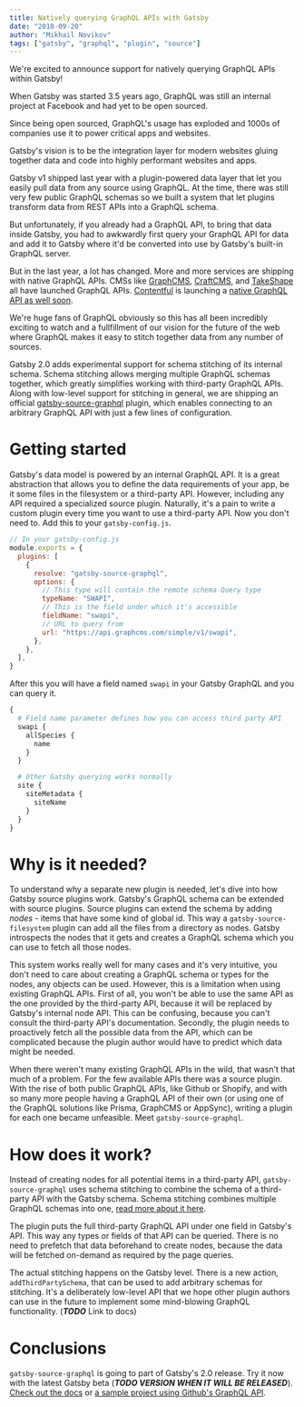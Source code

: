 ```yaml
---
title: Natively querying GraphQL APIs with Gatsby
date: "2018-09-20"
author: "Mikhail Novikov"
tags: ["gatsby", "graphql", "plugin", "source"]
---
```


We're excited to announce support for natively querying GraphQL APIs within Gatsby!

When Gatsby was started 3.5 years ago, GraphQL was still an internal project at Facebook and had yet to be open sourced.

Since being open sourced, GraphQL's usage has exploded and 1000s of companies use it to power critical apps and websites.

Gatsby's vision is to be the integration layer for modern websites gluing together data and code into highly performant websites and apps.

Gatsby v1 shipped last year with a plugin-powered data layer that let you easily pull data from any source using GraphQL. At the time, there was still very few public GraphQL schemas so we built a system that let plugins transform data from REST APIs into a GraphQL schema.

But unfortunately, if you already had a GraphQL API, to bring that data inside Gatsby, you had to awkwardly first query your GraphQL API for data and add it to Gatsby where it'd be converted into use by Gatsby's built-in GraphQL server.

But in the last year, a lot has changed. More and more services are shipping with native GraphQL APIs. CMSs like [GraphCMS](https://graphcms.com/), [CraftCMS](https://github.com/markhuot/craftql), and [TakeShape](https://www.takeshape.io/) all have launched GraphQL APIs. [Contentful]() is launching a [native GraphQL API as well soon](https://www.contentful.com/blog/2018/07/04/graphql-abstract-syntax-tree-new-schema/).

We're huge fans of GraphQL obviously so this has all been incredibly exciting to watch and a fullfillment of our vision for the future of the web where GraphQL makes it easy to stitch together data from any number of sources.

Gatsby 2.0 adds experimental support for schema stitching of its internal schema. Schema stitching allows merging multiple GraphQL schemas together, which greatly simplifies working with third-party GraphQL APIs. Along with low-level support for stitching in general, we are shipping an official [gatsby-source-graphql](https://www.gatsbyjs.org/packages/gatsby-source-graphql/) plugin, which enables connecting to an arbitrary GraphQL API with just a few lines of configuration.

# Getting started

Gatsby's data model is powered by an internal GraphQL API. It is a great abstraction that allows you to define the data requirements of your app, be it some files in the filesystem or a third-party API. However, including any API required a specialized source plugin. Naturally, it's a pain to write a custom plugin every time you want to use a third-party API. Now you don't need to. Add this to your `gatsby-config.js`.

```js
// In your gatsby-config.js
module.exports = {
  plugins: [
    {
      resolve: "gatsby-source-graphql",
      options: {
        // This type will contain the remote schema Query type
        typeName: "SWAPI",
        // This is the field under which it's accessible
        fieldName: "swapi",
        // URL to query from
        url: "https://api.graphcms.com/simple/v1/swapi",
      },
    },
  ],
}
```

After this you will have a field named `swapi` in your Gatsby GraphQL and you can query it.

```graphql
{
  # Field name parameter defines how you can access third party API
  swapi {
    allSpecies {
      name
    }
  }

  # Other Gatsby querying works normally
  site {
    siteMetadata {
      siteName
    }
  }
}
```

# Why is it needed?

To understand why a separate new plugin is needed, let's dive into how Gatsby source plugins work. Gatsby's GraphQL schema can be extended with source plugins. Source plugins can extend the schema by adding _nodes_ - items that have some kind of global id. This way a `gatsby-source-filesystem` plugin can add all the files from a directory as nodes. Gatsby introspects the nodes that it gets and creates a GraphQL schema which you can use to fetch all those nodes.

This system works really well for many cases and it's very intuitive, you don't need to care about creating a GraphQL schema or types for the nodes, any objects can be used. However, this is a limitation when using existing GraphQL APIs. First of all, you won't be able to use the same API as the one provided by the third-party API, because it will be replaced by Gatsby's internal node API. This can be confusing, because you can't consult the third-party API's documentation. Secondly, the plugin needs to proactively fetch all the possible data from the API, which can be complicated because the plugin author would have to predict which data might be needed.

When there weren't many existing GraphQL APIs in the wild, that wasn't that much of a problem. For the few available APIs there was a source plugin. With the rise of both public GraphQL APIs, like Github or Shopify, and with so many more people having a GraphQL API of their own (or using one of the GraphQL solutions like Prisma, GraphCMS or AppSync), writing a plugin for each one became unfeasible. Meet `gatsby-source-graphql`.

# How does it work?

Instead of creating nodes for all potential items in a third-party API, `gatsby-source-graphql` uses schema stitching to combine the schema of a third-party API with the Gatsby schema. Schema stitching combines multiple GraphQL schemas into one, [read more about it here](https://www.apollographql.com/docs/graphql-tools/schema-stitching.html).

The plugin puts the full third-party GraphQL API under one field in Gatsby's API. This way any types or fields of that API can be queried. There is no need to prefetch that data beforehand to create nodes, because the data will be fetched on-demand as required by the page queries.

The actual stitching happens on the Gatsby level. There is a new action, `addThirdPartySchema`, that can be used to add arbitrary schemas for stitching. It's a deliberately low-level API that we hope other plugin authors can use in the future to implement some mind-blowing GraphQL functionality. (**_TODO_** Link to docs)

# Conclusions

`gatsby-source-graphql` is going to part of Gatsby's 2.0 release. Try it now with the latest Gatsby beta (**_TODO VERSION WHEN IT WILL BE RELEASED_**). [Check out the docs](/docs/third-party-graphql) or [a sample project using Github's GraphQL API](https://github.com/freiksenet/gatsby-github-displayer).
